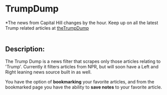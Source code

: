 # TrumpDump
*The news from Capital Hill changes by the hour. Keep up on all the latest Trump related articles at [theTrumpDump](https://thetrumpdump.herokuapp.com) 
<br>
<br>
## Description:
The Trump Dump is a news filter that scrapes only those articles relating to 'Trump'.
Currently it filters articles from NPR, but will soon have a Left and Right leaning news source built in as well.

You have the option of **bookmarking** your favorite articles, and from the bookmarked page you have the ability to 
**save notes** to your favorite article.
